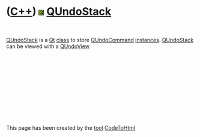 



 

 

 

 

 

([C++](Cpp.md)) ![Qt](PicQt.png) [QUndoStack](CppQUndoStack.md)
=================================================================

 

[QUndoStack](CppQUndoStack.md) is a [Qt](CppQt.md)
[class](CppClass.md) to store [QUndoCommand](CppQUndoCommand.md)
[instances](CppInstance.md). [QUndoStack](CppQUndoStack.md) can be
viewed with a [QUndoView](CppQUndoView.md)

 

 

 

 

 





 




This page has been created by the [tool](Tools.md)
[CodeToHtml](ToolCodeToHtml.md)
